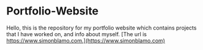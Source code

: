 # Portfolio-Website
Hello, this is the repository for my portfolio website which contains projects that I have worked on, and info about myself. [The url is https://www.simonblamo.com.](https://www.simonblamo.com)

